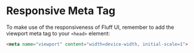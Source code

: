 # Responsive Meta Tag

To make use of the responsiveness of Fluff UI, remember to add the viewport meta tag to your `<head>` element:

```HTML
<meta name="viewport" content="width=device-width, initial-scale=1">
```
